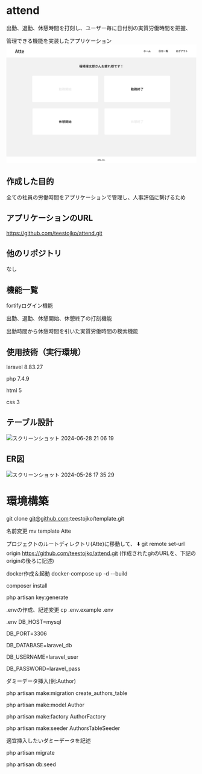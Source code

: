 # attend
出勤、退勤、休憩時間を打刻し、ユーザー毎に日付別の実質労働時間を把握、

管理できる機能を実装したアプリケーション
![alt text](image.png)

## 作成した目的
全ての社員の労働時間をアプリケーションで管理し、人事評価に繋げるため

## アプリケーションのURL
https://github.com/teestojko/attend.git

## 他のリポジトリ
なし

## 機能一覧
fortifyログイン機能

出勤、退勤、休憩開始、休憩終了の打刻機能

出勤時間から休憩時間を引いた実質労働時間の検索機能

## 使用技術（実行環境）
laravel 8.83.27

php 7.4.9

html 5

css 3

## テーブル設計

<img width="496" alt="スクリーンショット 2024-06-28 21 06 19" src="https://github.com/teestojko/attend/assets/158604040/f4d6ff69-fe5c-4fe0-92b5-01ddabc6096d">


## ER図

<img width="663" alt="スクリーンショット 2024-05-26 17 35 29" src="https://github.com/teestojko/attend/assets/158604040/c5f238cd-c0f1-4a67-8042-3de0c995ba83">



# 環境構築
git clone git@github.com:teestojko/template.git

名前変更
mv template Atte

プロジェクトのルートディレクトリ(Atte)に移動して、
⬇️
git remote set-url origin https://github.com/teestojko/attend.git
(作成されたgitのURLを、下記のoriginの後ろに記述)

docker作成＆起動
docker-compose up -d --build

composer install

php artisan key:generate

.envの作成、記述変更
cp .env.example .env


.env
DB_HOST=mysql

DB_PORT=3306

DB_DATABASE=laravel_db

DB_USERNAME=laravel_user

DB_PASSWORD=laravel_pass


ダミーデータ挿入(例:Author)

php artisan make:migration create_authors_table

php artisan make:model Author

php artisan make:factory AuthorFactory

php artisan make:seeder AuthorsTableSeeder

適宜挿入したいダミーデータを記述

php artisan migrate

php artisan db:seed
